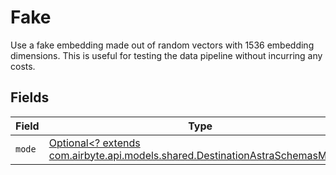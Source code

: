 # Fake

Use a fake embedding made out of random vectors with 1536 embedding dimensions. This is useful for testing the data pipeline without incurring any costs.


## Fields

| Field                                                                                                                               | Type                                                                                                                                | Required                                                                                                                            | Description                                                                                                                         |
| ----------------------------------------------------------------------------------------------------------------------------------- | ----------------------------------------------------------------------------------------------------------------------------------- | ----------------------------------------------------------------------------------------------------------------------------------- | ----------------------------------------------------------------------------------------------------------------------------------- |
| `mode`                                                                                                                              | [Optional<? extends com.airbyte.api.models.shared.DestinationAstraSchemasMode>](../../models/shared/DestinationAstraSchemasMode.md) | :heavy_minus_sign:                                                                                                                  | N/A                                                                                                                                 |